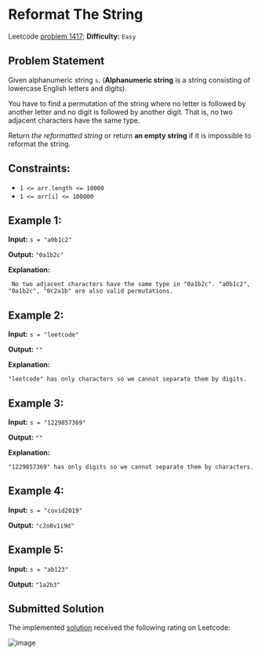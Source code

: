 # Reformat The String

Leetcode [problem 1417](https://leetcode.com/problems/reformat-the-string/); **Difficulty:** `Easy`

## Problem Statement

Given alphanumeric string `s`. (**Alphanumeric string** is a string consisting of lowercase English letters and digits).

You have to find a permutation of the string where no letter is followed by another letter and no digit is followed by another digit. That is, no two adjacent characters have the same type.

Return _the reformatted string_ or return **an empty string** if it is impossible to reformat the string.

## Constraints:

- `1 <= arr.length <= 10000`
- `1 <= arr[i] <= 100000`

## Example 1:

**Input:** `s = "a0b1c2"`

**Output:** `"0a1b2c"`

**Explanation:**

```
 No two adjacent characters have the same type in "0a1b2c". "a0b1c2", "0a1b2c", "0c2a1b" are also valid permutations.
```

## Example 2:

**Input:** `s = "leetcode"`

**Output:** `""`

**Explanation:**

```
"leetcode" has only characters so we cannot separate them by digits.
```

## Example 3:

**Input:** `s = "1229857369"`

**Output:** `""`

**Explanation:**

```
"1229857369" has only digits so we cannot separate them by characters.
```

## Example 4:

**Input:** `s = "covid2019"`

**Output:** `"c2o0v1i9d"`

## Example 5:

**Input:** `s = "ab123"`

**Output:** `"1a2b3"`

## Submitted Solution

The implemented [solution](solution.cpp) received the following rating on Leetcode:

![image](https://user-images.githubusercontent.com/33619581/123010658-51d41580-d3bf-11eb-81c7-239d250f46d5.png)
